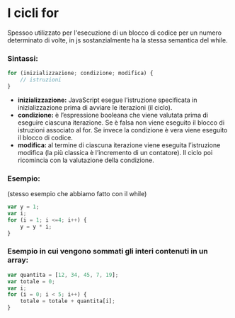 # I cicli for
Spessoo utilizzato per l'esecuzione di un blocco di codice per un numero determinato di volte, in js sostanzialmente ha la stessa semantica del while.
### Sintassi: 
``` javascript
for (inizializzazione; condizione; modifica) {
	// istruzioni
}
``` 

* <b> inizializzazione:</b> JavaScript esegue l’istruzione specificata in inizializzazione prima di avviare le iterazioni (il ciclo).
* <b>condizione:</b> è l’espressione booleana che viene valutata prima di eseguire ciascuna iterazione. Se è falsa non viene eseguito il blocco di istruzioni associato al for. Se invece la condizione è vera viene eseguito il blocco di codice.
* <b>modifica: </b> al termine di ciascuna iterazione viene eseguita l’istruzione modifica (la più classica è l’incremento di un contatore). Il ciclo poi ricomincia con la valutazione della condizione.

### Esempio:
(stesso esempio che abbiamo fatto con il while)
``` javascript 
var y = 1;
var i;
for (i = 1; i <=4; i++) {
	y = y * i;
}
```

### Esempio in cui vengono sommati gli interi contenuti in un array:
``` javascript 
var quantita = [12, 34, 45, 7, 19];
var totale = 0;
var i;
for (i = 0; i < 5; i++) {
	totale = totale + quantita[i];
}
```
